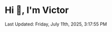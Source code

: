 <h1>Hi 👋, I'm Victor </h1>

<!--RECENT_ACTIVITY:start-->
<!--RECENT_ACTIVITY:end-->

<!--RECENT_ACTIVITY:last_update-->
Last Updated: Friday, July 11th, 2025, 3:17:55 PM
<!--RECENT_ACTIVITY:last_update_end-->
